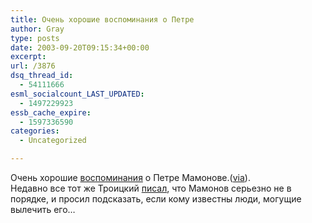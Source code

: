 ```yaml
---
title: Очень хорошие воспоминания о Петре
author: Gray
type: posts
date: 2003-09-20T09:15:34+00:00
excerpt:
url: /3876
dsq_thread_id:
  - 54111666
esml_socialcount_LAST_UPDATED:
  - 1497229923
essb_cache_expire:
  - 1597336590
categories:
  - Uncategorized

---
```








Очень хорошие <a href="http://dvrock.narod.ru/vyhod/ProPetra.htm" target="_blank">воспоминания</a> о Петре Мамонове.(<a href="http://censor.ru/" target="_blank">via</a>).  
Недавно все тот же Троицкий <a href="http://www.diversant-daily.ru/index.html?id=21527" target="_blank">писал</a>, что Мамонов серьезно не в порядке, и просил подсказать, если кому известны люди, могущие вылечить его&#8230;